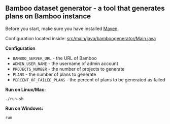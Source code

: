 ## Bamboo dataset generator - a tool that generates plans on Bamboo instance

Before you start, make sure you have installed [Maven](https://maven.apache.org/install.html).

Configuration located inside: [src/main/java/bamboogenerator/Main.java](src/main/java/bamboogenerator/Main.java)

**Configuration**

- `BAMBOO_SERVER_URL` - the URL of Bamboo
- `ADMIN_USER_NAME` - the username of admin account
- `PROJECTS_NUMBER` - the number of projects to generate
- `PLANS` - the number of plans to generate
- `PERCENT_OF_FAILED_PLANS` - the percent of plans to be generated as failed

**Run on Linux/Mac:**

    ./run.sh

**Run on Windows:**
    
    run



